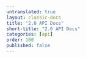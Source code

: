 ```yaml
---
untranslated: true
layout: classic-docs
title: "2.0 API Docs"
short-title: "2.0 API Docs"
categories: [api]
order: 100
published: false
---
```

